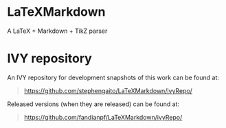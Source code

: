 # LaTeXMarkdown

A LaTeX + Markdown + TikZ parser

# IVY repository

An IVY repository for development snapshots of this work can be found 
at:

> https://github.com/stephengaito/LaTeXMarkdown/ivyRepo/

Released versions (when they are released) can be found at:

> https://github.com/fandianpf/LaTeXMarkdown/ivyRepo/

